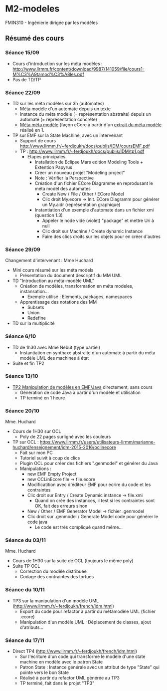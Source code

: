 # M2-modeles
FMIN310 - Ingénierie dirigée par les modèles


## Résumé des cours

### Séance 15/09

- Cours d'introduction sur les méta modèles : http://www.lirmm.fr/content/download/9987/141059/file/cours1-M%C3%A9tamod%C3%A8les.pdf
- Pas de TD/TP

### Séance 22/09

- TD sur les méta modèles sur 3h (automates)
  - Méta modéle d'un automate depuis un texte
  - Instance du méta modèle (= représentation abstraite) depuis un automate (= représentation concrète)
  - [Méta méta modèle](https://raw.githubusercontent.com/Doelia/M2-modeles/master/cours/images/td1_metameta.png) (façon eCore à partir d'un [extrait du méta modèle](https://github.com/Doelia/M2-modeles/blob/master/cours/images/td1_metasimplified.png?raw=true) réalisé en 1.
- TP sur EMF sur la State Machine, avec un intervenant
  - Support de cours http://www.lirmm.fr/~ferdjoukh/docs/publis/IDM/coursEMF.pdf
  - TP : http://www.lirmm.fr/~ferdjoukh/docs/publis/IDM/tp1.pdf
    - Etapes principales
      - Installation de Eclipse Mars edition Modeling Tools + Extention Papyrus
      - Créer un nouveau projet "Modeling project"
      - Note : Vérifier la Perspective
      - Création d'un fichier ECore Diagramme en reprodusant le méta modél des automates
        - Create New / File / Other / ECore Model
        - Clic droit My.ecore -> Init. ECore Diagramm pour générer un My.aidr (représentation graphique)
      - Instantiation d'un exemple d'automate dans un fichier xmi (question 1.3)
        - Appeler le node vide (violet) "package" et mettre Uri à null
        - Clic droit sur Machine / Create dynamic Instance
        - Faire des clics droits sur les objets pour en créer d'autres

### Séance 29/09

Changement d'intervenant : Mme Huchard

- Mini cours résumé sur les méta models
  - Présentation du document descriptif du MM UML
- TD "Introduction au méta-modèle UML"
  - Création de modèles, transformation en méta modeles, instansation...
    - Exemple utilisé : Elements, packages, namespaces
  - Apprentissage des notations des MM
    - Subsets
    - Union
    - Redefine
- TD sur la multiplicité

### Séance 6/10

- TD de 1h30 avec Mme Nebut (type partiel)
  - Instantiation en synthaxe abstraite d'un automate à partir du méta modèle UML des machines à état
- Suite et fin TP2

### Séance 13/10

- [TP2 Manipulation de modèles en EMF/Java](http://www.lirmm.fr/~ferdjoukh/docs/publis/IDM/tp2.pdf) directement, sans cours
  - Génération de code Java à partir d'un modéle et utilisation
  - TP terminé en 1 heure

### Séance 20/10

Mme. Huchard

- Cours de 1H30 sur OCL
  - Poly de 22 pages surligné avec les couleurs
- TP sur OCL : https://www.lirmm.fr/users/utilisateurs-lirmm/marianne-huchard/enseignement/idm-2015-2016/oclinecore
  - Fait sur mon PC
  - Tutoriel suivit à coup de clics
  - Plugin OCL pour créer des fichiers ".genmodel" et générer du Java
  - Manipulations :
    - new EMF Empty Project
    - new OCLinEcore file -> file.ecore
    - Modificatition avec d'éditeur EMF pour écrire du code et les contraintes
    - Clic droit sur Entry / Create Dynamic instance -> file.xmi
      - Quand on crée des instances, il test si les contraintes sont OK, fait des erreurs sinon
    - New / Other / EMF Generator Model -> fichier .genmodel
    - Clic droit sur .genmodel / Generate Model code pour générer le code java
      - Le code est très compliqué quand même...
  

### Séance du 03/11

Mme. Huchard

- Cours de 1H30 sur la suite de OCL (toujours le même poly)
- Suite TP OCL
  - Correction du modèle distribuée
  - Codage des contraintes des tortues

### Séance du 10/11
- TP3 sur la manipulation d'un modèle UML (http://www.lirmm.fr/~ferdjoukh/french/idm.html)
  - Export du code pour refactor à partir du métamodèle UML (fichier .ecore)
  - Manipulation d'un modèle UML : Déplacement de classes, ajout d'atributs...

### Séance du 17/11
- Direct TP4 (http://www.lirmm.fr/~ferdjoukh/french/idm.html)
  - Sur l'écriture d'un code qui transforme le modèle d'une state machine en modèle avec le patron State
  - Patron State : Instance générale avec un attribut de type "State" qui pointe vers le bon State
  - Réalisé à partir du refactor UML générée au TP3
  - TP terminé, fait dans le projet "TP3"

